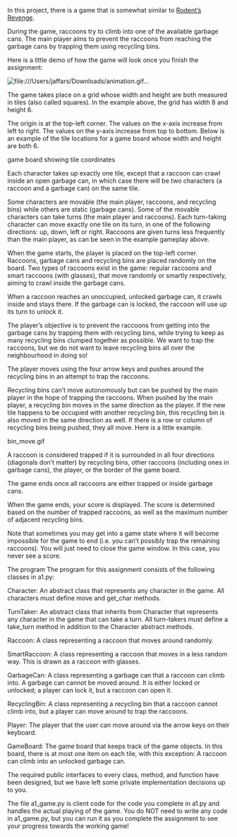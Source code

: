 In this project, there is a game that is somewhat similar to [Rodent’s Revenge](https://en.wikipedia.org/wiki/Rodent%27s_Revenge).

During the game, raccoons try to climb into one of the available garbage cans. The main player aims to prevent the raccoons from reaching the garbage cans by trapping them using recycling bins.

Here is a little demo of how the game will look once you finish the assignment:

![file:///Users/jaffars/Downloads/animation.gif...]()

The game takes place on a grid whose width and height are both measured in tiles (also called squares). In the example above, the grid has width 8 and height 6.

The origin is at the top-left corner. The values on the x-axis increase from left to right. The values on the y-axis increase from top to bottom. Below is an example of the tile locations for a game board whose width and height are both 6.

game board showing tile coordinates

Each character takes up exactly one tile, except that a raccoon can crawl inside an open garbage can, in which case there will be two characters (a raccoon and a garbage can) on the same tile.

Some characters are movable (the main player, raccoons, and recycling bins) while others are static (garbage cans). Some of the movable characters can take turns (the main player and raccoons). Each turn-taking character can move exactly one tile on its turn, in one of the following directions: up, down, left or right. Raccoons are given turns less frequently than the main player, as can be seen in the example gameplay above.

When the game starts, the player is placed on the top-left corner. Raccoons, garbage cans and recycling bins are placed randomly on the board. Two types of raccoons exist in the game: regular raccoons and smart raccoons (with glasses), that move randomly or smartly respectively, aiming to crawl inside the garbage cans.

When a raccoon reaches an unoccupied, unlocked garbage can, it crawls inside and stays there. If the garbage can is locked, the raccoon will use up its turn to unlock it.

The player’s objective is to prevent the raccoons from getting into the garbage cans by trapping them with recycling bins, while trying to keep as many recycling bins clumped together as possible. We want to trap the raccoons, but we do not want to leave recycling bins all over the neighbourhood in doing so!

The player moves using the four arrow keys and pushes around the recycling bins in an attempt to trap the raccoons.

Recycling bins can’t move autonomously but can be pushed by the main player in the hope of trapping the raccoons. When pushed by the main player, a recycling bin moves in the same direction as the player. If the new tile happens to be occupied with another recycling bin, this recycling bin is also moved in the same direction as well. If there is a row or column of recycling bins being pushed, they all move. Here is a little example.

bin_move.gif

A raccoon is considered trapped if it is surrounded in all four directions (diagonals don’t matter) by recycling bins, other raccoons (including ones in garbage cans), the player, or the border of the game board.

The game ends once all raccoons are either trapped or inside garbage cans.

When the game ends, your score is displayed. The score is determined based on the number of trapped raccoons, as well as the maximum number of adjacent recycling bins.

Note that sometimes you may get into a game state where it will become impossible for the game to end (i.e. you can’t possibly trap the remaining raccoons). You will just need to close the game window. In this case, you never see a score.

The program
The program for this assignment consists of the following classes in a1.py:

Character: An abstract class that represents any character in the game. All characters must define move and get_char methods.

TurnTaker: An abstract class that inherits from Character that represents any character in the game that can take a turn. All turn-takers must define a take_turn method in addition to the Character abstract methods.

Raccoon: A class representing a raccoon that moves around randomly.

SmartRaccoon: A class representing a raccoon that moves in a less random way. This is drawn as a raccoon with glasses.

GarbageCan: A class representing a garbage can that a raccoon can climb into. A garbage can cannot be moved around. It is either locked or unlocked; a player can lock it, but a raccoon can open it.

RecyclingBin: A class representing a recycling bin that a raccoon cannot climb into, but a player can move around to trap the raccoons.

Player: The player that the user can move around via the arrow keys on their keyboard.

GameBoard: The game board that keeps track of the game objects. In this board, there is at most one item on each tile, with this exception: A raccoon can climb into an unlocked garbage can.

The required public interfaces to every class, method, and function have been designed, but we have left some private implementation decisions up to you.

The file a1_game.py is client code for the code you complete in a1.py and handles the actual playing of the game. You do NOT need to write any code in a1_game.py, but you can run it as you complete the assignment to see your progress towards the working game!

